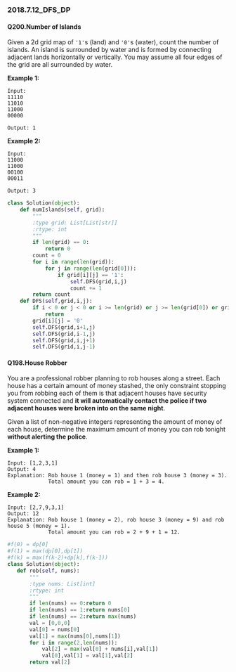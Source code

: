 ### 2018.7.12_DFS_DP

#### Q200.Number of Islands

Given a 2d grid map of `'1'`s (land) and `'0'`s (water), count the number of islands. An island is surrounded by water and is formed by connecting adjacent lands horizontally or vertically. You may assume all four edges of the grid are all surrounded by water.

**Example 1:**

```
Input:
11110
11010
11000
00000

Output: 1
```

**Example 2:**

```
Input:
11000
11000
00100
00011

Output: 3
```

```python
class Solution(object):
    def numIslands(self, grid):
        """
        :type grid: List[List[str]]
        :rtype: int
        """
        if len(grid) == 0:
            return 0
        count = 0
        for i in range(len(grid)):
            for j in range(len(grid[0])):
                if grid[i][j] == '1':
                    self.DFS(grid,i,j)
                    count += 1
        return count
    def DFS(self,grid,i,j):
        if i < 0 or j < 0 or i >= len(grid) or j >= len(grid[0]) or grid[i][j] == '0':
            return
        grid[i][j] = '0'
        self.DFS(grid,i+1,j)
        self.DFS(grid,i-1,j)
        self.DFS(grid,i,j+1)
        self.DFS(grid,i,j-1)
```

#### Q198.House Robber

You are a professional robber planning to rob houses along a street. Each house has a certain amount of money stashed, the only constraint stopping you from robbing each of them is that adjacent houses have security system connected and **it will automatically contact the police if two adjacent houses were broken into on the same night**.

Given a list of non-negative integers representing the amount of money of each house, determine the maximum amount of money you can rob tonight **without alerting the police**.

**Example 1:**

```
Input: [1,2,3,1]
Output: 4
Explanation: Rob house 1 (money = 1) and then rob house 3 (money = 3).
             Total amount you can rob = 1 + 3 = 4.
```

**Example 2:**

```
Input: [2,7,9,3,1]
Output: 12
Explanation: Rob house 1 (money = 2), rob house 3 (money = 9) and rob house 5 (money = 1).
             Total amount you can rob = 2 + 9 + 1 = 12.
```

 ```python
#f(0) = dp[0]
#f(1) = max(dp[0],dp[1])
#f(k) = max(f(k-2)+dp[k],f(k-1))
class Solution(object):
    def rob(self, nums):
        """
        :type nums: List[int]
        :rtype: int
        """
        if len(nums) == 0:return 0
        if len(nums) == 1:return nums[0]
        if len(nums) == 2:return max(nums)
        val = [0,0,0]
        val[0] = nums[0]
        val[1] = max(nums[0],nums[1])
        for i in range(2,len(nums)):
            val[2] = max(val[0] + nums[i],val[1])
            val[0],val[1] = val[1],val[2]
        return val[2]
 ```


